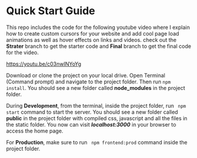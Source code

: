 # Quick Start Guide

This repo includes the code for the following youtube video where I explain how to create custom cursors for your website and add cool page load animations as well as hover effects on links and videos. check out the **Strater** branch to get the starter code and **Final** branch to get the final code for the video.

https://youtu.be/c03nwINYoYg

Download or clone the project on your local drive. Open Terminal (Command prompt) and navigate to the project folder. Then run ```npm install```. You should see a new folder called **node_modules** in the project folder.

During **Development**, from the terminal, inside the project folder, run ``` npm start``` command to start the server. You should see a new folder called **public** in the project folder with compiled css, javascript and all the files in the static folder. You now can visit ***localhost:3000*** in your browser to access the home page.

For **Production**, make sure to run ``` npm frontend:prod``` command inside the project folder.